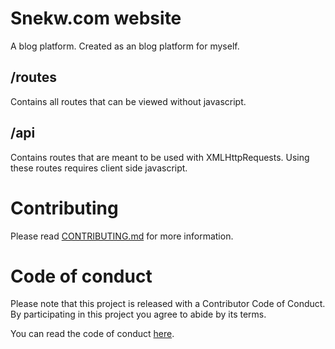# Snekw.com website

A blog platform. Created as an blog platform for myself.

## /routes
Contains all routes that can be viewed without javascript.

## /api
Contains routes that are meant to be used with XMLHttpRequests. Using these routes requires
client side javascript.

# Contributing

Please read [CONTRIBUTING.md](CONTRIBUTING.md) for more information.

# Code of conduct

Please note that this project is released with a Contributor Code of Conduct.
By participating in this project you agree to abide by its terms.

You can read the code of conduct [here](CODE_OF_CONDUCT.md).
